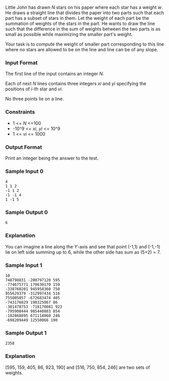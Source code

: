 Little John has drawn *N* stars on his paper where each star has a weight *w*. He draws a straight line that divides the paper into two parts such that each part has a subset of stars in them. Let the weight of each part be the summation of weights of the stars in the part. He wants to draw the line such that the difference in the sum of weights between the two parts is as small as possible while maximizing the smaller part's weight.

Your task is to compute the weight of smaller part corresponding to this line where no stars are allowed to be on the line and line can be of any slope.

### Input Format 

The first line of the input contains an integer *N*. 

Each of next *N* lines contains three integers *xi* and *yi* specifying the positions of *i-th* star and *vi*. 

No three points lie on a line.

### Constraints 

* 1 <= *N* <=100
* -10^9 <= *xi*, *yi* <= 10^9
* 1 <= *vi* <= 1000

### Output Format 
Print an integer being the answer to the test.

### Sample Input 0
```
4
1 1 2
-1 1 2
-1 -1 4
1 -1 5
```
### Sample Output 0
```
6
```
### Explanation 
You can imagine a line along the *Y*-axis and see that point (-1,1) and (-1,-1) lie on left side summing up to 6, while the other side has sum as (5+2) = 7.

### Sample Input 1
```
10
748798831 -200797120 595
-774675771 179630170 159
-338760201 945958360 750
955629379 -312997434 516
755005057 -672683474 405
-743176829 190325067 86
-301478753 -718170081 923
-795908444 985440803 854
-102868895 671114060 246
-698209449 12550066 190
```
### Sample Output 1
```
2358
```
### Explanation

[595, 159, 405, 86, 923, 190] and [516, 750, 854, 246] are two sets of weights.
